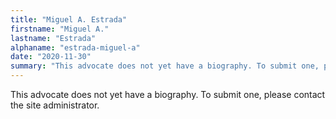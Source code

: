```yaml
---
title: "Miguel A. Estrada"
firstname: "Miguel A."
lastname: "Estrada"
alphaname: "estrada-miguel-a"
date: "2020-11-30"
summary: "This advocate does not yet have a biography. To submit one, please contact the site administrator."
---
```

This advocate does not yet have a biography. To submit one, please contact the site administrator.

